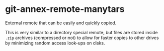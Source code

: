 # git-annex-remote-manytars
External remote that can be easily and quickly copied.

This is very similar to a directory special remote, but files are stored inside `.zip` archives (compressed or not) to allow for faster copies to other drives by minimizing random access look-ups on disks.
<!--
## Options overview

- `directory` - folder path to store the data.
- `address_length` - defines into how many `.tar`s you want to split your files, as in `number_of_tars = 16^address_length`. TODO: `address_length=0` stores everything in a single archive.

## Things you should be aware of

### Deleting files from this remote is slow

This is what I use to remove a file from an archive: [gnu.org/tar/delete](https://www.gnu.org/software/tar/manual/html_node/delete.html)

From what I can gather, it's an IO-bound `O(n)` operation on the size of the whole archive.
Can't be sure if it's a write-heavy one without some thorough testing, but I don't think that's the case.
It definitely is read-heavy, as it has to scan the whole archive looking for the file to be deleted. 

### Making archives contiguous in disk

The ext4 filesystem already does a splendid job of that, but you can always make sure of it by running `e4defrag` on your `directory`.

### `.tar` sizes

You don't want to let your `.tar`s get too big, otherwise insertions will start taking longer and longer.
Each insertion rebuilds the whole index for that archive, so it's an `O(n/number_of_buckets)` operation.

## Options (detailed)

#### `directory`

It is also possible (though not recommended unless you really know what you are doing) to use a single directory to store several repositories' data by poiting their manytars remotes to the same folder path.
No problems will arise, but to avoid data loss you should not ever remove files from this remote, because if you remove a key that was present in another repo that repo will not be notified.

#### `address_length`

This parameter ontrols how many characters of the beginning of a file's hex hash digest will be used for the `.tar` file path.
e.g.: if `address_length = 3` and `SHA256E-s50621986--ddd1a997afaf60c981fbfb1a1f3a600ff7bad7fccece9f2508fb695b8c2f153d` as the file to be stored, the `.tar` path will be `ddd.tar` and all files stored here would go into one of 4096 buckets.
You don't want to let your `.tar`s get too big, otherwise insertions will start taking longer and longer, because each insertion requires me to rebuild the whole index for that archive, so it's `O(n/number_of_buckets)` operation.
-->
